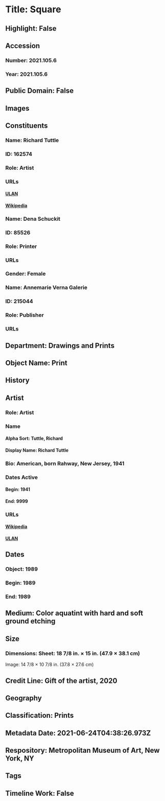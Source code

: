 # Title: Square
## Highlight: False
## Accession
### Number: 2021.105.6
### Year: 2021.105.6
## Public Domain: False
## Images
## Constituents
### Name: Richard Tuttle
### ID: 162574
### Role: Artist
### URLs
#### [ULAN](http://vocab.getty.edu/page/ulan/500116277)
#### [Wikipedia](https://www.wikidata.org/wiki/Q836743)
### Name: Dena Schuckit
### ID: 85526
### Role: Printer
### URLs
### Gender: Female
### Name: Annemarie Verna Galerie
### ID: 215044
### Role: Publisher
### URLs
## Department: Drawings and Prints
## Object Name: Print
## History
## Artist
### Role: Artist
### Name
#### Alpha Sort: Tuttle, Richard
#### Display Name: Richard Tuttle
### Bio: American, born Rahway, New Jersey, 1941
### Dates Active
#### Begin: 1941
#### End: 9999
### URLs
#### [Wikipedia](https://www.wikidata.org/wiki/Q836743)
#### [ULAN](http://vocab.getty.edu/page/ulan/500116277)
## Dates
### Object: 1989
### Begin: 1989
### End: 1989
## Medium: Color aquatint with hard and soft ground etching
## Size
### Dimensions: Sheet: 18 7/8 in. × 15 in. (47.9 × 38.1 cm)
Image: 14 7/8 × 10 7/8 in. (37.8 × 27.6 cm)
## Credit Line: Gift of the artist, 2020
## Geography
## Classification: Prints
## Metadata Date: 2021-06-24T04:38:26.973Z
## Respository: Metropolitan Museum of Art, New York, NY
## Tags
## Timeline Work: False